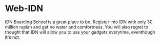 # Web-IDN
IDN Boarding School is a great place to be.
Register into IDN with only 30 million rupiah
and get no water and comfortness.
You will also regret to thought that IDN will allow you to use your gadgets everytime, eventhough it's not.